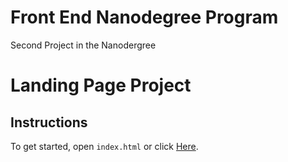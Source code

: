 # Front End Nanodegree Program

Second Project in the Nanodergree

# Landing Page Project


## Instructions



To get started, open `index.html` or click [Here](https://abdumamdouh.github.io/Udacity-Front-End-Nanodegree-Program---Project-2---Landing-Page/).

